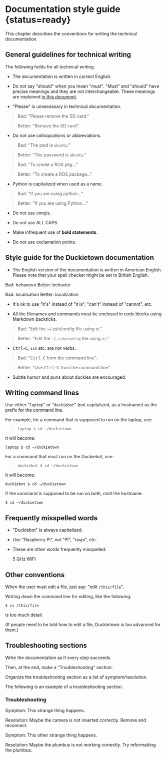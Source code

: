 # Documentation style guide {status=ready}

This chapter describes the conventions for writing the technical documentation.

## General guidelines for technical writing

The following holds for all technical writing.

- The documentation is written in correct English.

- Do not say "should" when you mean "must". "Must" and "should" have precise
  meanings and they are not interchangeable.
  These meanings are explained [in this document][rfc].

[rfc]: https://www.ietf.org/rfc/rfc2119.txt

- "Please" is unnecessary in technical documentation.

> Bad: "Please remove the SD card."

> Better: "Remove the SD card".

- Do not use colloquialisms or abbreviations.

> Bad: "The pwd is `ubuntu`."

> Better: "The password is `ubuntu`."

> Bad: "To create a ROS pkg..."

> Better: "To create a ROS package..."

- Python is capitalized when used as a name.

> Bad: "If you are using python..."

> Better: "If you are using Python..."

- Do not use emojis.

- Do not use ALL CAPS.

- Make infrequent use of **bold statements**.

- Do not use exclamation points.

## Style guide for the Duckietown documentation

- The English version of the documentation is written in American English. Please note that your spell checker might be set to British English.

Bad: behaviour
Better: behavior

Bad: localisation
Better: localization


- It's ok to use "it's" instead of "it is", "can't" instead of "cannot", etc.

- All the filenames and commands must be enclosed in code blocks using Markdown backticks.

> Bad: "Edit the ~/.ssh/config file using vi."

> Better: "Edit the `~/.ssh/config` file using `vi`."

- <kbd>Ctrl</kbd>-<kbd>C</kbd>, `ssh` etc. are not verbs.

> Bad: "<kbd>Ctrl</kbd>-<kbd>C</kbd> from the command line".

> Better: "Use <kbd>Ctrl</kbd>-<kbd>C</kbd> from the command line".

- Subtle humor and puns about duckies are encouraged.

## Writing command lines

Use either "`laptop`" or "`duckiebot`" (not capitalized, as a hostname) as the prefix for the command line.

For example, for a command that is supposed to run
on the laptop, use:

> <pre><code>lap<span>top</span> &#36; cd ~/duckietown</code></pre>

It will become:

    laptop $ cd ~/duckietown

For a command that must run on the Duckiebot, use:

> <pre><code>duckie<span>bot</span> &#36; cd ~/duckietown</code></pre>

It will become:

    duckiebot $ cd ~/duckietown

If the command is supposed to be run on both, omit the hostname:

    $ cd ~/duckietown

## Frequently misspelled words

- "Duckiebot" is always capitalized.

- Use "Raspberry Pi", not "PI", "raspi", etc.

- These are other words frequently misspelled:

    5 GHz
    WiFi

## Other conventions

When the user must edit a file, just say: "edit `/this/file`".

Writing down the command line for editing, like the following:

    $ vi /this/file

is too much detail.

(If people need to be told how to edit a file, Duckietown is too advanced for them.)

## Troubleshooting sections

Write the documentation as if every step succeeds.

Then, at the end, make a "Troubleshooting" section.

Organize the troubleshooting section as a list of symptom/resolution.

The following is an example of a troubleshooting section.

### Troubleshooting

Symptom: This strange thing happens.

Resolution: Maybe the camera is not inserted correctly. Remove and reconnect.

Symptom: This other strange thing happens.

Resolution: Maybe the plumbus is not working correctly. Try reformatting the plumbus.
